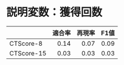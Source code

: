 # 説明変数：獲得回数
| | 適合率 | 再現率 | F1値 |
| :-- | --: | --: | --: |
| CTScore-8 | 0.14 | 0.07 | 0.09 |
| CTScore-15 | 0.03 | 0.03 | 0.03 |

